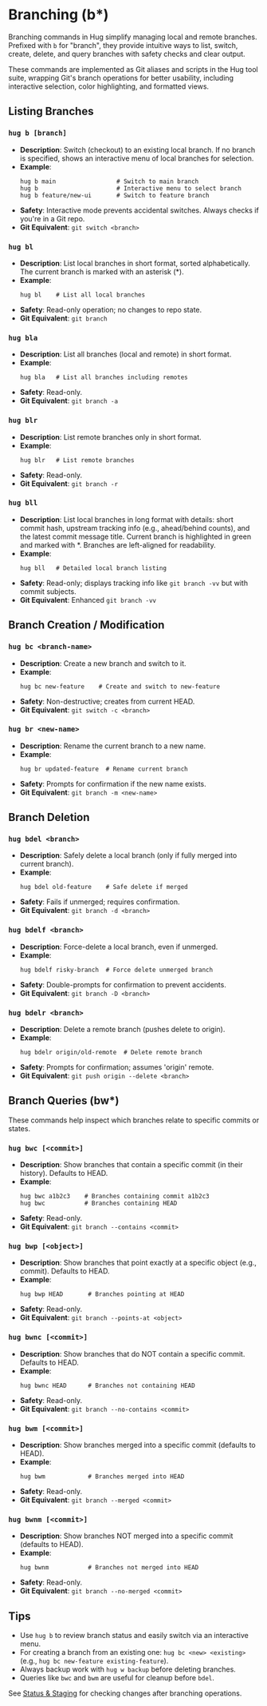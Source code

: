 # Branching (b*)

Branching commands in Hug simplify managing local and remote branches. Prefixed with `b` for "branch", they provide intuitive ways to list, switch, create, delete, and query branches with safety checks and clear output.

These commands are implemented as Git aliases and scripts in the Hug tool suite, wrapping Git's branch operations for better usability, including interactive selection, color highlighting, and formatted views.

## Listing Branches

### `hug b [branch]`
- **Description**: Switch (checkout) to an existing local branch. If no branch is specified, shows an interactive menu of local branches for selection.
- **Example**:
  ```
  hug b main                 # Switch to main branch
  hug b                      # Interactive menu to select branch
  hug b feature/new-ui       # Switch to feature branch
  ```
- **Safety**: Interactive mode prevents accidental switches. Always checks if you're in a Git repo.
- **Git Equivalent**: `git switch <branch>`

### `hug bl`
- **Description**: List local branches in short format, sorted alphabetically. The current branch is marked with an asterisk (*).
- **Example**:
  ```
  hug bl    # List all local branches
  ```
- **Safety**: Read-only operation; no changes to repo state.
- **Git Equivalent**: `git branch`

### `hug bla`
- **Description**: List all branches (local and remote) in short format.
- **Example**:
  ```
  hug bla   # List all branches including remotes
  ```
- **Safety**: Read-only.
- **Git Equivalent**: `git branch -a`

### `hug blr`
- **Description**: List remote branches only in short format.
- **Example**:
  ```
  hug blr   # List remote branches
  ```
- **Safety**: Read-only.
- **Git Equivalent**: `git branch -r`

### `hug bll`
- **Description**: List local branches in long format with details: short commit hash, upstream tracking info (e.g., ahead/behind counts), and the latest commit message title. Current branch is highlighted in green and marked with *. Branches are left-aligned for readability.
- **Example**:
  ```
  hug bll   # Detailed local branch listing
  ```
- **Safety**: Read-only; displays tracking info like `git branch -vv` but with commit subjects.
- **Git Equivalent**: Enhanced `git branch -vv`

## Branch Creation / Modification

### `hug bc <branch-name>`
- **Description**: Create a new branch and switch to it.
- **Example**:
  ```
  hug bc new-feature    # Create and switch to new-feature
  ```
- **Safety**: Non-destructive; creates from current HEAD.
- **Git Equivalent**: `git switch -c <branch>`

### `hug br <new-name>`
- **Description**: Rename the current branch to a new name.
- **Example**:
  ```
  hug br updated-feature  # Rename current branch
  ```
- **Safety**: Prompts for confirmation if the new name exists.
- **Git Equivalent**: `git branch -m <new-name>`

## Branch Deletion

### `hug bdel <branch>`
- **Description**: Safely delete a local branch (only if fully merged into current branch).
- **Example**:
  ```
  hug bdel old-feature    # Safe delete if merged
  ```
- **Safety**: Fails if unmerged; requires confirmation.
- **Git Equivalent**: `git branch -d <branch>`

### `hug bdelf <branch>`
- **Description**: Force-delete a local branch, even if unmerged.
- **Example**:
  ```
  hug bdelf risky-branch  # Force delete unmerged branch
  ```
- **Safety**: Double-prompts for confirmation to prevent accidents.
- **Git Equivalent**: `git branch -D <branch>`

### `hug bdelr <branch>`
- **Description**: Delete a remote branch (pushes delete to origin).
- **Example**:
  ```
  hug bdelr origin/old-remote  # Delete remote branch
  ```
- **Safety**: Prompts for confirmation; assumes 'origin' remote.
- **Git Equivalent**: `git push origin --delete <branch>`

## Branch Queries (bw*)

These commands help inspect which branches relate to specific commits or states.

### `hug bwc [<commit>]`
- **Description**: Show branches that contain a specific commit (in their history). Defaults to HEAD.
- **Example**:
  ```
  hug bwc a1b2c3    # Branches containing commit a1b2c3
  hug bwc           # Branches containing HEAD
  ```
- **Safety**: Read-only.
- **Git Equivalent**: `git branch --contains <commit>`

### `hug bwp [<object>]`
- **Description**: Show branches that point exactly at a specific object (e.g., commit). Defaults to HEAD.
- **Example**:
  ```
  hug bwp HEAD       # Branches pointing at HEAD
  ```
- **Safety**: Read-only.
- **Git Equivalent**: `git branch --points-at <object>`

### `hug bwnc [<commit>]`
- **Description**: Show branches that do NOT contain a specific commit. Defaults to HEAD.
- **Example**:
  ```
  hug bwnc HEAD      # Branches not containing HEAD
  ```
- **Safety**: Read-only.
- **Git Equivalent**: `git branch --no-contains <commit>`

### `hug bwm [<commit>]`
- **Description**: Show branches merged into a specific commit (defaults to HEAD).
- **Example**:
  ```
  hug bwm            # Branches merged into HEAD
  ```
- **Safety**: Read-only.
- **Git Equivalent**: `git branch --merged <commit>`

### `hug bwnm [<commit>]`
- **Description**: Show branches NOT merged into a specific commit (defaults to HEAD).
- **Example**:
  ```
  hug bwnm           # Branches not merged into HEAD
  ```
- **Safety**: Read-only.
- **Git Equivalent**: `git branch --no-merged <commit>`

## Tips
- Use `hug b` to review branch status and easily switch via an interactive menu.
- For creating a branch from an existing one: `hug bc <new> <existing>` (e.g., `hug bc new-feature existing-feature`).
- Always backup work with `hug w backup` before deleting branches.
- Queries like `bwc` and `bwm` are useful for cleanup before `bdel`.

See [Status & Staging](status-staging) for checking changes after branching operations.
